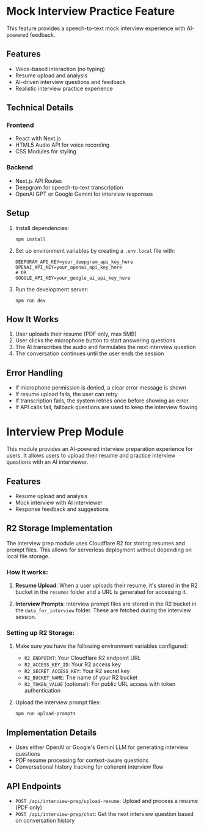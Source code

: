 # Mock Interview Practice Feature

This feature provides a speech-to-text mock interview experience with AI-powered feedback.

## Features

- Voice-based interaction (no typing)
- Resume upload and analysis
- AI-driven interview questions and feedback
- Realistic interview practice experience

## Technical Details

### Frontend

- React with Next.js
- HTML5 Audio API for voice recording
- CSS Modules for styling

### Backend

- Next.js API Routes
- Deepgram for speech-to-text transcription
- OpenAI GPT or Google Gemini for interview responses

## Setup

1. Install dependencies:
   ```
   npm install
   ```

2. Set up environment variables by creating a `.env.local` file with:
   ```
   DEEPGRAM_API_KEY=your_deepgram_api_key_here
   OPENAI_API_KEY=your_openai_api_key_here
   # OR
   GOOGLE_API_KEY=your_google_ai_api_key_here
   ```

3. Run the development server:
   ```
   npm run dev
   ```

## How It Works

1. User uploads their resume (PDF only, max 5MB)
2. User clicks the microphone button to start answering questions
3. The AI transcribes the audio and formulates the next interview question
4. The conversation continues until the user ends the session

## Error Handling

- If microphone permission is denied, a clear error message is shown
- If resume upload fails, the user can retry
- If transcription fails, the system retries once before showing an error
- If API calls fail, fallback questions are used to keep the interview flowing 

# Interview Prep Module

This module provides an AI-powered interview preparation experience for users. It allows users to upload their resume and practice interview questions with an AI interviewer.

## Features

- Resume upload and analysis
- Mock interview with AI interviewer
- Response feedback and suggestions

## R2 Storage Implementation

The interview prep module uses Cloudflare R2 for storing resumes and prompt files. This allows for serverless deployment without depending on local file storage.

### How it works:

1. **Resume Upload**: When a user uploads their resume, it's stored in the R2 bucket in the `resumes` folder and a URL is generated for accessing it.

2. **Interview Prompts**: Interview prompt files are stored in the R2 bucket in the `data_for_interview` folder. These are fetched during the interview session.

### Setting up R2 Storage:

1. Make sure you have the following environment variables configured:
   - `R2_ENDPOINT`: Your Cloudflare R2 endpoint URL
   - `R2_ACCESS_KEY_ID`: Your R2 access key
   - `R2_SECRET_ACCESS_KEY`: Your R2 secret key
   - `R2_BUCKET_NAME`: The name of your R2 bucket
   - `R2_TOKEN_VALUE` (optional): For public URL access with token authentication

2. Upload the interview prompt files:
   ```
   npm run upload-prompts
   ```

## Implementation Details

- Uses either OpenAI or Google's Gemini LLM for generating interview questions
- PDF resume processing for context-aware questions
- Conversational history tracking for coherent interview flow

## API Endpoints

- `POST /api/interview-prep/upload-resume`: Upload and process a resume (PDF only)
- `POST /api/interview-prep/chat`: Get the next interview question based on conversation history 